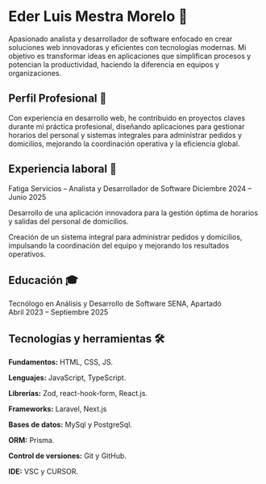 # Eder Luis Mestra Morelo 🧑‍

Apasionado analista y desarrollador de software enfocado en crear soluciones web innovadoras y eficientes con tecnologías modernas. Mi objetivo es transformar ideas en aplicaciones que simplifican procesos y potencian la productividad, haciendo la diferencia en equipos y organizaciones.


## Perfil Profesional 💼

Con experiencia en desarrollo web, he contribuido en proyectos claves durante mi práctica profesional, diseñando aplicaciones para gestionar horarios del personal y sistemas integrales para administrar pedidos y domicilios, mejorando la coordinación operativa y la eficiencia global.

## Experiencia laboral 🚀

Fatiga Servicios – Analista y Desarrollador de Software
Diciembre 2024 – Junio 2025

Desarrollo de una aplicación innovadora para la gestión óptima de horarios y salidas del personal de domicilios.

Creación de un sistema integral para administrar pedidos y domicilios, impulsando la coordinación del equipo y mejorando los resultados operativos.
## Educación 🎓

Tecnólogo en Análisis y Desarrollo de Software
SENA, Apartadó
Abril 2023 – Septiembre 2025

## Tecnologías y herramientas 🛠️


**Fundamentos:** HTML, CSS, JS.

**Lenguajes:** JavaScript, TypeScript.

**Librerías:** Zod, react-hook-form, React.js.

**Frameworks:** Laravel, Next.js

**Bases de datos:** MySql y PostgreSql.

**ORM:** Prisma.

**Control de versiones:** Git y GitHub.

**IDE:** VSC y CURSOR.

